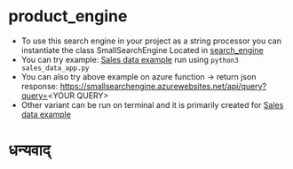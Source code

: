 # product_engine

- To use this search engine in your project as a string processor you can instantiate the class SmallSearchEngine Located in [search_engine](/search_engine/search_engine.py)
- You can try example: [Sales data example](/sales_data_app.py) run using `python3 sales_data_app.py`
- You can also try above example on azure function -> return json response: https://smallsearchengine.azurewebsites.net/api/query?query=<YOUR QUERY\> 
- Other variant can be run on terminal and it is primarily created for [Sales data example](/sales_data_app.py) 

# धन्यवाद्
